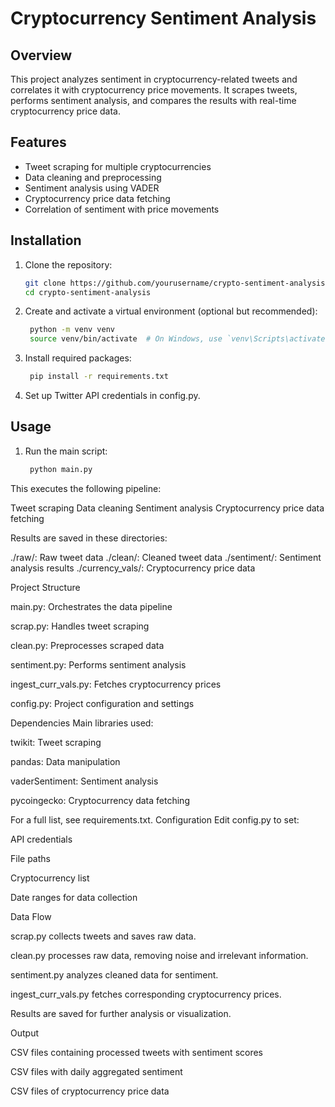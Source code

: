 # Cryptocurrency Sentiment Analysis

## Overview

This project analyzes sentiment in cryptocurrency-related tweets and correlates it with cryptocurrency price movements. It scrapes tweets, performs sentiment analysis, and compares the results with real-time cryptocurrency price data.

## Features

- Tweet scraping for multiple cryptocurrencies
- Data cleaning and preprocessing
- Sentiment analysis using VADER
- Cryptocurrency price data fetching
- Correlation of sentiment with price movements

## Installation

1. Clone the repository:
   ```bash
   git clone https://github.com/yourusername/crypto-sentiment-analysis.git
   cd crypto-sentiment-analysis

2. Create and activate a virtual environment (optional but recommended):
   ```bash
    python -m venv venv
    source venv/bin/activate  # On Windows, use `venv\Scripts\activate`

3. Install required packages:
   ```bash
    pip install -r requirements.txt
4. Set up Twitter API credentials in config.py.



## Usage

1. Run the main script:
   ```bash
    python main.py
   
This executes the following pipeline:

Tweet scraping
Data cleaning
Sentiment analysis
Cryptocurrency price data fetching

Results are saved in these directories:

./raw/: Raw tweet data
./clean/: Cleaned tweet data
./sentiment/: Sentiment analysis results
./currency_vals/: Cryptocurrency price data

Project Structure

main.py: Orchestrates the data pipeline

scrap.py: Handles tweet scraping

clean.py: Preprocesses scraped data

sentiment.py: Performs sentiment analysis

ingest_curr_vals.py: Fetches cryptocurrency prices

config.py: Project configuration and settings


Dependencies
Main libraries used:

twikit: Tweet scraping

pandas: Data manipulation

vaderSentiment: Sentiment analysis

pycoingecko: Cryptocurrency data fetching


For a full list, see requirements.txt.
Configuration
Edit config.py to set:

API credentials

File paths

Cryptocurrency list

Date ranges for data collection


Data Flow

scrap.py collects tweets and saves raw data.

clean.py processes raw data, removing noise and irrelevant information.

sentiment.py analyzes cleaned data for sentiment.

ingest_curr_vals.py fetches corresponding cryptocurrency prices.

Results are saved for further analysis or visualization.


Output

CSV files containing processed tweets with sentiment scores

CSV files with daily aggregated sentiment

CSV files of cryptocurrency price data




